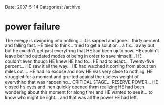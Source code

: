 Date: 2007-5-14
Categories: /archive

# power failure

The energy is dwindling into nothing... it is sapped and gone... thirty percent and falling fast.  HE tried to think... tried to get a solution... a fix... away out but he couldn't get past everything that HE had been up to now.  HE couldn't leave behind outdated modes of being in order to save himself... HE couldn't even though HE knew HE had to...  HE had to adapt... Twenty-five percent... HE saw it all the way... HE had watched it coming from about ten miles out.... HE had no excuse and now HE was very close to nothing.  HE struggled for a moment and grunted against the useless weight of everything that was happening... CRITICAL STAGE... RESERVE POWER... HE closed his eyes and then quickly opened them realizing HE had been wondering about this moment for along time and HE wanted to see it... to know who might be right... and that was all the power HE had left.
